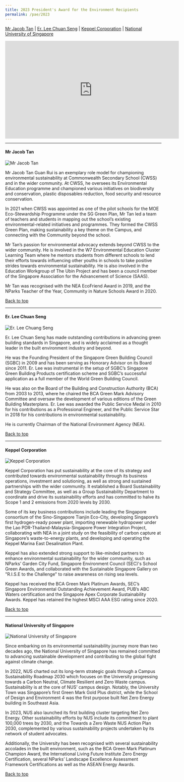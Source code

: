 ```yaml
---
title: 2023 President's Award for the Environment Recipients
permalink: /pae/2023
---
```



[Mr Jacob Tan](#jacobtan) | [Er. Lee Chuan Seng](#erlee) | [Keppel Corporation](#keppel) | [National University of Singapore](#nus)

<div class="bp-youtube">
<iframe width="560" height="315" title="PAE 2023" src="https://www.youtube.com/embed/RFG4ibSg-Ig?si=7BpwhPPZDFiIodkf" frameborder="0" allow="accelerometer; autoplay; encrypted-media; gyroscope; picture-in-picture" allowfullscreen></iframe>
</div>

-------------------


<a name="jacobtan"></a>
#### Mr Jacob Tan

![Mr Jacob Tan](/images/pae/2023_PAE_Profile_photo_Mr_Jacob_Tan.jpg)

Mr Jacob Tan Guan Rui is an exemplary role model for championing environmental sustainability at Commonwealth Secondary School (CWSS) and in the wider community. At CWSS, he oversees its Environmental Education programme and championed various initiatives on biodiversity and conservation, plastic disposables reduction, food security and resource conservation. 

In 2021 when CWSS was appointed as one of the pilot schools for the MOE Eco-Stewardship Programme under the SG Green Plan, Mr Tan led a team of teachers and students in mapping out the school’s existing environmental-related initiatives and programmes. They formed the CWSS Green Plan, making sustainability a key theme on the Campus, and connecting with the Community beyond the school. 

Mr Tan’s passion for environmental advocacy extends beyond CWSS to the wider community. He is involved in the W7 Environmental Education Cluster Learning Team where he mentors students from different schools to lend their efforts towards influencing other youths in schools to take positive strides towards environmental sustainability. He is also involved in the Education Workgroup of The Ubin Project and has been a council member of the Singapore Association for the Advancement of Science (SAAS). 

Mr Tan was recognised with the NEA EcoFriend Award in 2019, and the NParks Teacher of the Year, Community in Nature Schools Award in 2020.

[Back to top](#top)

-------------------

<a name="erlee"></a>
#### Er. Lee Chuan Seng

![Er. Lee Chuang Seng](/images/pae/2023_PAE_Profile_photo_Er_Lee.jpg)

Er. Lee Chuan Seng has made outstanding contributions in advancing green building standards in Singapore, and is widely acclaimed as a thought leader in the built environment industry and beyond. 

He was the Founding President of the Singapore Green Building Council (SGBC) in 2009 and has been serving as Honorary Advisor on its Board since 2011. Er. Lee was instrumental in the setup of SGBC’s Singapore Green Building Products certification scheme and SGBC’s successful application as a full member of the World Green Building Council. 

He was also on the Board of the Building and Construction Authority (BCA) from 2003 to 2013, where he chaired the BCA Green Mark Advisory Committee and oversaw the development of various editions of the Green Building Masterplans. Er. Lee was awarded the Public Service Medal in 2010 for his contributions as a Professional Engineer, and the Public Service Star in 2018 for his contributions in environmental sustainability. 

He is currently Chairman of the National Environment Agency (NEA).

[Back to top](#top)

-------------------


<a name="keppel"></a>
#### Keppel Corporation

![Keppel Corporation](/images/pae/2023_PAE_Profile_photo_Keppel.jpg)

Keppel Corporation has put sustainability at the core of its strategy and contributed towards environmental sustainability through its business operations, investment and solutioning, as well as strong and sustained partnerships with the wider community. It established a Board Sustainability and Strategy Committee, as well as a Group Sustainability Department to coordinate and drive its sustainability efforts and has committed to halve its Scope 1 and 2 emissions from 2020 levels by 2030. 

Some of its key business contributions include leading the Singapore consortium of the Sino-Singapore Tianjin Eco-City, developing Singapore’s first hydrogen-ready power plant, importing renewable hydropower under the Lao PDR-Thailand-Malaysia-Singapore Power Integration Project, collaborating with NEA in a joint study on the feasibility of carbon capture at Singapore’s waste-to-energy plants, and developing and operating the Keppel Marina East Desalination Plant. 

Keppel has also extended strong support to like-minded partners to enhance environmental sustainability for the wider community, such as NParks’ Garden City Fund, Singapore Environment Council (SEC)'s School Green Awards, and collaborated with the Sustainable Singapore Gallery on "R.I.S.E to the Challenge" to raise awareness on rising sea levels. 

Keppel has received the BCA Green Mark Platinum Awards, SEC’s Singapore Environmental Outstanding Achievement Award, PUB’s ABC Waters certification and the Singapore Apex Corporate Sustainability Awards. Keppel has retained the highest MSCI AAA ESG rating since 2020.

[Back to top](#top)

-------------------


<a name="nus"></a>
#### National University of Singapore

![National University of Singapore](/images/pae/2023_PAE_Profile_photo_NUS.jpg)

Since embarking on its environmental sustainability journey more than two decades ago, the National University of Singapore has remained committed to advancing sustainable development and contributing to the global fight against climate change. 

In 2022, NUS charted out its long-term strategic goals through a Campus Sustainability Roadmap 2030 which focuses on the University progressing towards a Carbon Neutral, Climate Resilient and Zero Waste campus. Sustainability is at the core of NUS’ campus design. Notably, the University Town was Singapore’s first Green Mark Gold Plus district, while the School of Design and Environment 4 was the first purpose built Net Zero Energy building in Southeast Asia. 

In 2023, NUS also launched its first building cluster targeting Net Zero Energy. Other sustainability efforts by NUS include its commitment to plant 100,000 trees by 2030, and the Towards a Zero Waste NUS Action Plan 2030, complemented by various sustainability projects undertaken by its network of student advocates.

Additionally, the University has been recognised with several sustainability accolades in the built environment, such as the BCA Green Mark Platinum Champion Award, the International Living Future Institute Zero Energy Certification, several NParks’ Landscape Excellence Assessment Framework Certifications as well as the ASEAN Energy Awards.

[Back to top](#top)
